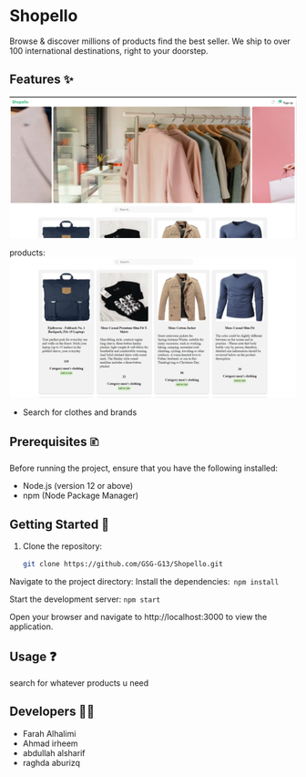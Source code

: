 # Shopello

Browse &amp; discover millions of products find the best seller. We ship to over 100 international destinations, right to your doorstep.

## Features ✨
<img src=".\client\src\img\Capture1.PNG" alt="Alt text" title="Optional title">



products:
<img src=".\client\src\img\Capture2.PNG" alt="Alt text" title="Optional title">
- Search for clothes and brands

## Prerequisites 🗈

Before running the project, ensure that you have the following installed:

- Node.js (version 12 or above)
- npm (Node Package Manager)

## Getting Started 🚀

1. Clone the repository:

   ```bash
   git clone https://github.com/GSG-G13/Shopello.git
Navigate to the project directory:
Install the dependencies:``` npm install```



Start the development server: ``` npm start ```

Open your browser and navigate to http://localhost:3000  to view the application.

## Usage ❓
search for whatever products u need 

## Developers 👩‍💻
- Farah Alhalimi
- Ahmad irheem
- abdullah alsharif
- raghda aburizq
